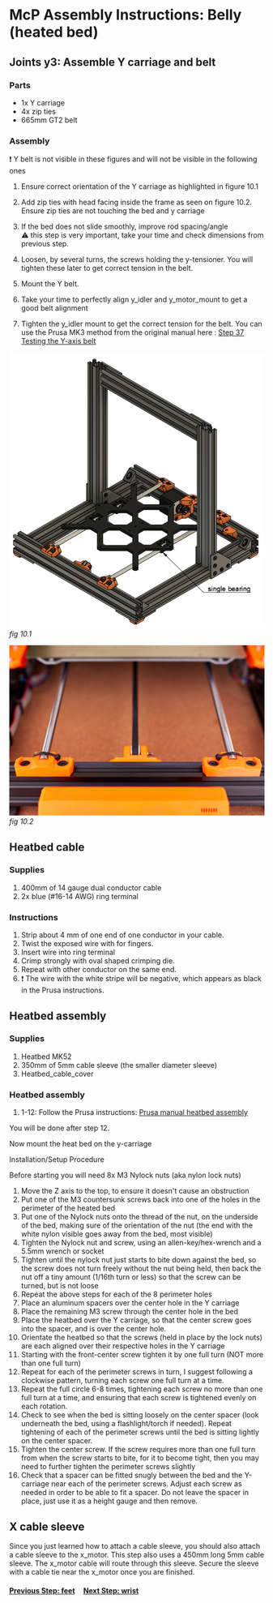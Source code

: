 # McP Assembly Instructions: Belly (heated bed)


## Joints y3: Assemble Y carriage and belt

### Parts  

* 1x Y carriage
* 4x zip ties
* 665mm GT2 belt

### Assembly

:heavy_exclamation_mark: Y belt is not visible in these figures and will not be visible in the following ones


1. Ensure correct orientation of the Y carriage as highlighted in figure 10.1

1. Add zip ties with head facing inside the frame as seen on figure 10.2. Ensure zip ties are not touching the bed and y carriage
1. If the bed does not slide smoothly, improve rod spacing/angle<br>
   :warning: this step is very important, take your time and check dimensions from previous step.
1. Loosen, by several turns, the screws holding the y-tensioner.  You will tighten these later to get correct tension in the belt.
1. Mount the Y belt.
1. Take your time to perfectly align y_idler and y_motor_mount to get a good belt alignment
1. Tighten the y_idler mount to get the correct tension for the belt. You can use the Prusa MK3 method from the original manual here : [Step 37 Testing the Y-axis belt](http://manual.prusa3d.com/Guide/2.+Y-axis+assembly/507?lang=en#s8300)




![](img/fig10.1.jpg)\
*fig 10.1*

![](img/fig10.2.jpg)\
*fig 10.2*


## Heatbed cable

### Supplies

1. 400mm of 14 gauge dual conductor cable
1. 2x blue (#16-14 AWG) ring terminal

### Instructions

1. Strip about 4 mm of one end of one conductor in your cable.
1. Twist the exposed wire with for fingers.
1. Insert wire into ring terminal
1. Crimp strongly with oval shaped crimping die.
1. Repeat with other conductor on the same end.
1. :heavy_exclamation_mark: The wire with the white stripe will be negative, which appears as black in the Prusa instructions.


## Heatbed assembly

### Supplies

1. Heatbed MK52
1. 350mm of 5mm cable sleeve (the smaller diameter sleeve)
1. Heatbed_cable_cover

### Heatbed assembly

1. 1-12: Follow the Prusa instructions: [Prusa manual heatbed assembly](https://manual.prusa3d.com/Guide/7.+Heatbed++&+PSU+assembly+(textile+sleeve)/589?lang=en)

You will be done after step 12. 

Now mount the heat bed on the y-carriage

Installation/Setup Procedure

Before starting you will need 8x M3 Nylock nuts (aka nylon lock nuts)

1. Move the Z axis to the top, to ensure it doesn't cause an obstruction
1. Put one of the M3 countersunk screws back into one of the holes in the perimeter of the heated bed
1. Put one of the Nylock nuts onto the thread of the nut, on the underside of the bed, making sure of the orientation of the nut (the end with the white nylon visible goes away from the bed, most visible)
1.  Tighten the Nylock nut and screw, using an allen-key/hex-wrench and a 5.5mm wrench or socket
1.    Tighten until the nylock nut just starts to bite down against the bed, so the screw does not turn freely without the nut being held, then back the nut off a tiny amount (1/16th turn or less) so that the screw can be turned, but is not loose
1.   Repeat the above steps for each of the 8 perimeter holes
1.   Place an aluminum spacers over the center hole in the Y carriage
1.   Place the remaining M3 screw through the center hole in the bed
1.  Place the heatbed over the Y carriage, so that the center screw goes into the spacer, and is over the center hole.
1.  Orientate the heatbed so that the screws (held in place by the lock nuts) are each aligned over their respective holes in the Y carriage
1.   Starting with the front-center screw tighten it by one full turn (NOT more than one full turn)
1.   Repeat for each of the perimeter screws in turn, I suggest following a clockwise pattern, turning each screw one full turn at a time.
1.    Repeat the full circle 6-8 times, tightening each screw no more than one full turn at a time, and ensuring that each screw is tightened evenly on each rotation.
1.   Check to see when the bed is sitting loosely on the center spacer (look underneath the bed, using a flashlight/torch if needed). Repeat tightening of each of the perimeter screws until the bed is sitting lightly on the center spacer.
1.   Tighten the center screw. If the screw requires more than one full turn from when the screw starts to bite, for it to become tight, then you may need to further tighten the perimeter screws slightly
1.   Check that a spacer can be fitted snugly between the bed and the Y-carriage near each of the perimeter screws. Adjust each screw as needed in order to be able to fit a spacer. Do not leave the spacer in place, just use it as a height gauge and then remove.
 
## X cable sleeve

Since you just learned how to attach a cable sleeve, you should also attach a cable sleeve to the x_motor.  This step also uses a 450mm long 5mm cable sleeve.  The x_motor cable will route through this sleeve.  Secure the sleeve with a cable tie near the x_motor once you are finished.


#### [Previous Step: feet](feet.md) &nbsp;&nbsp;&nbsp; [Next Step: wrist](wrist.md)
